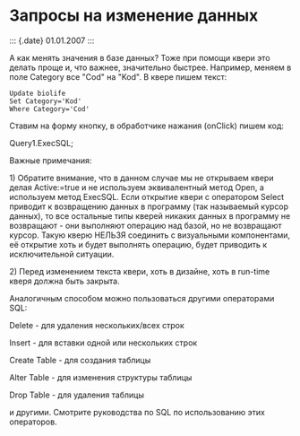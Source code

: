 Запросы на изменение данных
===========================

::: {.date}
01.01.2007
:::

А как менять значения в базе данных? Тоже при помощи квери это делать
проще и, что важнее, значительно быстрее. Например, меняем в поле
Category все \"Cod\" на \"Kod\". В квере пишем текст:

    Update biolife
    Set Category='Kod'
    Where Category='Cod'

Ставим на форму кнопку, в обработчике нажания (onClick) пишем код:

Query1.ExecSQL;

Важные примечания:

1\) Обратите внимание, что в данном случае мы не открываем квери делая
Active:=true и не используем эквивалентный метод Open, а используем
метод ExecSQL. Если открытие квери с оператором Select приводит к
возвращению данных в программу (так называемый курсор данных), то все
остальные типы кверей никаких данных в программу не возвращают - они
выполняют операцию над базой, но не возвращают курсор. Такую кверю
НЕЛЬЗЯ соединить с визуальными компонентами, её открытие хоть и будет
выполнять операцию, будет приводить к исключительной ситуации.

2\) Перед изменением текста квери, хоть в дизайне, хоть в run-time кверя
должна быть закрыта.

Аналогичным способом можно пользоваться другими операторами SQL:

Delete - для удаления нескольких/всех строк

Insert - для вставки одной или нескольких строк

Create Table - для создания таблицы

Alter Table - для изменения структуры таблицы

Drop Table - для удаления таблицы

и другими. Смотрите руководства по SQL по использованию этих операторов.

